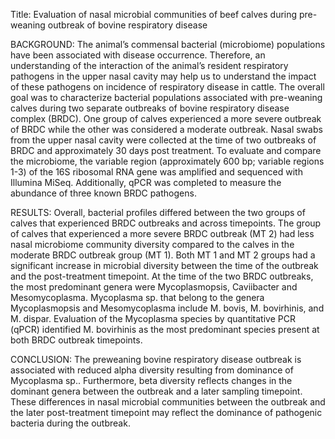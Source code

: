 Title: Evaluation of nasal microbial communities of beef calves during pre-weaning outbreak of bovine respiratory disease 

BACKGROUND:
The animal’s commensal bacterial (microbiome) populations have been associated with disease occurrence. Therefore, an understanding of the interaction of the animal’s resident respiratory pathogens in the upper nasal cavity may help us to understand the impact of these pathogens on incidence of respiratory disease in cattle. The overall goal was to characterize bacterial populations associated with pre-weaning calves during two separate outbreaks of bovine respiratory disease complex (BRDC). One group of calves experienced a more severe outbreak of BRDC while the other was considered a moderate outbreak. Nasal swabs from the upper nasal cavity were collected at the time of two outbreaks of BRDC and approximately 30 days post treatment. To evaluate and compare the microbiome, the variable region (approximately 600 bp; variable regions 1-3) of the 16S ribosomal RNA gene was amplified and sequenced with Illumina MiSeq. Additionally, qPCR was completed to measure the abundance of three known BRDC pathogens.

RESULTS:
Overall, bacterial profiles differed between the two groups of calves that experienced BRDC outbreaks and across timepoints. The group of calves that experienced a more severe BRDC outbreak (MT 2) had less nasal microbiome community diversity compared to the calves in the moderate BRDC outbreak group (MT 1). Both MT 1 and MT 2 groups had a significant increase in microbial diversity between the time of the outbreak and the post-treatment timepoint.  At the time of the two BRDC outbreaks, the most predominant genera were Mycoplasmopsis, Caviibacter and Mesomycoplasma. Mycoplasma sp. that belong to the genera Mycoplasmopsis and Mesomycoplasma include M. bovis, M. bovirhinis, and M. dispar.  Evaluation of the Mycoplasma species by quantitative PCR (qPCR) identified M. bovirhinis as the most predominant species present at both BRDC outbreak timepoints. 

CONCLUSION:
The preweaning bovine respiratory disease outbreak is associated with reduced alpha diversity resulting from dominance of Mycoplasma sp..  Furthermore, beta diversity reflects changes in the dominant genera between the outbreak and a later sampling timepoint.  These differences in nasal microbial communities between the outbreak and the later post-treatment timepoint may reflect the dominance of pathogenic bacteria during the outbreak.  
